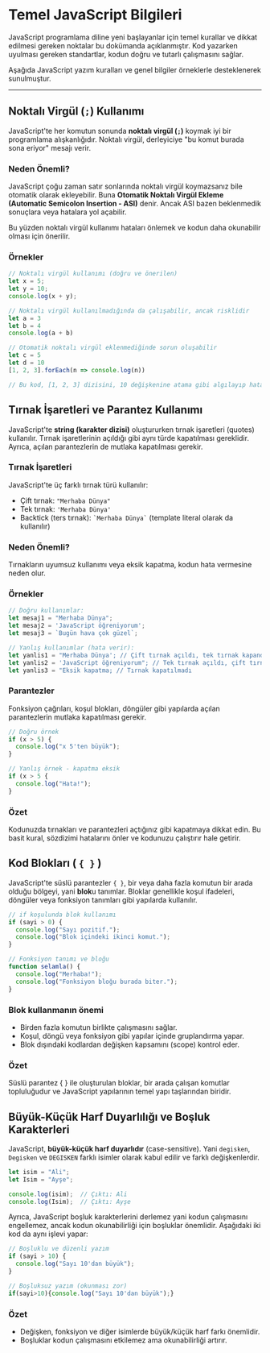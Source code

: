 # Temel JavaScript Bilgileri

JavaScript programlama diline yeni başlayanlar için temel kurallar ve dikkat edilmesi gereken noktalar bu dokümanda açıklanmıştır. Kod yazarken uyulması gereken standartlar, kodun doğru ve tutarlı çalışmasını sağlar.

Aşağıda JavaScript yazım kuralları ve genel bilgiler örneklerle desteklenerek sunulmuştur.

---

## Noktalı Virgül (`;`) Kullanımı

JavaScript'te her komutun sonunda **noktalı virgül (`;`)** koymak iyi bir programlama alışkanlığıdır. Noktalı virgül, derleyiciye "bu komut burada sona eriyor" mesajı verir.

### Neden Önemli?

JavaScript çoğu zaman satır sonlarında noktalı virgül koymazsanız bile otomatik olarak ekleyebilir. Buna **Otomatik Noktalı Virgül Ekleme (Automatic Semicolon Insertion - ASI)** denir. Ancak ASI bazen beklenmedik sonuçlara veya hatalara yol açabilir.

Bu yüzden noktalı virgül kullanımı hataları önlemek ve kodun daha okunabilir olması için önerilir.

### Örnekler

```js
// Noktalı virgül kullanımı (doğru ve önerilen)
let x = 5;
let y = 10;
console.log(x + y);

// Noktalı virgül kullanılmadığında da çalışabilir, ancak risklidir
let a = 3
let b = 4
console.log(a + b)

// Otomatik noktalı virgül eklenmediğinde sorun oluşabilir
let c = 5
let d = 10
[1, 2, 3].forEach(n => console.log(n))

// Bu kod, [1, 2, 3] dizisini, 10 değişkenine atama gibi algılayıp hata verir.
```
## Tırnak İşaretleri ve Parantez Kullanımı

JavaScript'te **string (karakter dizisi)** oluştururken tırnak işaretleri (quotes) kullanılır. Tırnak işaretlerinin açıldığı gibi aynı türde kapatılması gereklidir. Ayrıca, açılan parantezlerin de mutlaka kapatılması gerekir.

### Tırnak İşaretleri

JavaScript'te üç farklı tırnak türü kullanılır:

- Çift tırnak: `"Merhaba Dünya"`
- Tek tırnak: `'Merhaba Dünya'`
- Backtick (ters tırnak): `` `Merhaba Dünya` `` (template literal olarak da kullanılır)

### Neden Önemli?

Tırnakların uyumsuz kullanımı veya eksik kapatma, kodun hata vermesine neden olur.

### Örnekler

```js
// Doğru kullanımlar:
let mesaj1 = "Merhaba Dünya";
let mesaj2 = 'JavaScript öğreniyorum';
let mesaj3 = `Bugün hava çok güzel`;

// Yanlış kullanımlar (hata verir):
let yanlis1 = "Merhaba Dünya'; // Çift tırnak açıldı, tek tırnak kapandı
let yanlis2 = 'JavaScript öğreniyorum"; // Tek tırnak açıldı, çift tırnak kapandı
let yanlis3 = "Eksik kapatma; // Tırnak kapatılmadı
```
### Parantezler

Fonksiyon çağrıları, koşul blokları, döngüler gibi yapılarda açılan parantezlerin mutlaka kapatılması gerekir.

```js
// Doğru örnek
if (x > 5) {
  console.log("x 5'ten büyük");
}

// Yanlış örnek - kapatma eksik
if (x > 5 {
  console.log("Hata!");
}
```
### Özet
Kodunuzda tırnakları ve parantezleri açtığınız gibi kapatmaya dikkat edin. Bu basit kural, sözdizimi hatalarını önler ve kodunuzu çalıştırır hale getirir.

## Kod Blokları ( `{ }` )

JavaScript'te süslü parantezler `{ }`, bir veya daha fazla komutun bir arada olduğu bölgeyi, yani **blok**u tanımlar. Bloklar genellikle koşul ifadeleri, döngüler veya fonksiyon tanımları gibi yapılarda kullanılır.

```js
// if koşulunda blok kullanımı
if (sayi > 0) {
  console.log("Sayı pozitif.");
  console.log("Blok içindeki ikinci komut.");
}

// Fonksiyon tanımı ve bloğu
function selamla() {
  console.log("Merhaba!");
  console.log("Fonksiyon bloğu burada biter.");
}
```
### Blok kullanmanın önemi
  - Birden fazla komutun birlikte çalışmasını sağlar.
  - Koşul, döngü veya fonksiyon gibi yapılar içinde gruplandırma yapar.
  - Blok dışındaki kodlardan değişken kapsamını (scope) kontrol eder.

### Özet
Süslü parantez { } ile oluşturulan bloklar, bir arada çalışan komutlar topluluğudur ve JavaScript yapılarının temel yapı taşlarından biridir.

## Büyük-Küçük Harf Duyarlılığı ve Boşluk Karakterleri

JavaScript, **büyük-küçük harf duyarlıdır** (case-sensitive). Yani `degisken`, `Degisken` ve `DEGISKEN` farklı isimler olarak kabul edilir ve farklı değişkenlerdir.

```js
let isim = "Ali";
let Isim = "Ayşe";

console.log(isim);  // Çıktı: Ali
console.log(Isim);  // Çıktı: Ayşe
```
Ayrıca, JavaScript boşluk karakterlerini derlemez yani kodun çalışmasını engellemez, ancak kodun okunabilirliği için boşluklar önemlidir. Aşağıdaki iki kod da aynı işlevi yapar:
```js
// Boşluklu ve düzenli yazım
if (sayi > 10) {
  console.log("Sayı 10'dan büyük");
}

// Boşluksuz yazım (okunması zor)
if(sayi>10){console.log("Sayı 10'dan büyük");}
```
### Özet
  - Değişken, fonksiyon ve diğer isimlerde büyük/küçük harf farkı önemlidir.
  - Boşluklar kodun çalışmasını etkilemez ama okunabilirliği artırır.
